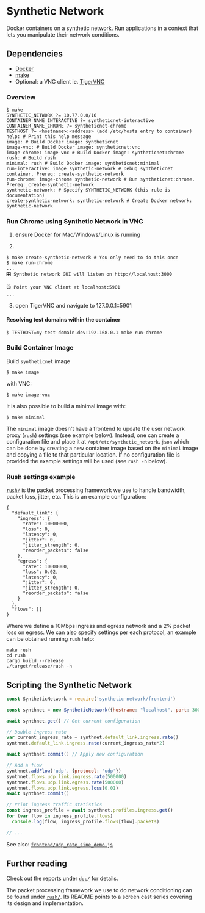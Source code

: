 # Synthetic Network

Docker containers on a synthetic network. Run applications in a context that
lets you manipulate their network conditions.

## Dependencies

- [Docker](https://docs.docker.com/get-docker/)
- [make](https://www.gnu.org/software/make/)
- Optional: a VNC client ie. [TigerVNC](https://tigervnc.org/)

### Overview

```
$ make
SYNTHETIC_NETWORK ?= 10.77.0.0/16
CONTAINER_NAME_INTERACTIVE ?= syntheticnet-interactive
CONTAINER_NAME_CHROME ?= syntheticnet-chrome
TESTHOST ?= <hostname>:<address> (add /etc/hosts entry to container)
help: # Print this help message
image: # Build Docker image: syntheticnet
image-vnc: # Build Docker image: syntheticnet:vnc
image-chrome: image-vnc # Build Docker image: syntheticnet:chrome
rush: # Build rush
minimal: rush # Build Docker image: syntheticnet:minimal
run-interactive: image synthetic-network # Debug syntheticnet container. Prereq: create-synthetic-network
run-chrome: image-chrome synthetic-network # Run syntheticnet:chrome. Prereq: create-synthetic-network
synthetic-network: # Specify SYNTHETIC_NETWORK (this rule is documentation)
create-synthetic-network: synthetic-network # Create Docker network: synthetic-network
```

### Run Chrome using Synthetic Network in VNC
1. ensure Docker for Mac/Windows/Linux is running

2.
```
$ make create-synthetic-network # You only need to do this once
$ make run-chrome
...
🎛 Synthetic network GUI will listen on http://localhost:3000

📺 Point your VNC client at localhost:5901
...
```
3. open TigerVNC and navigate to 127.0.0.1::5901

#### Resolving test domains within the container

```
$ TESTHOST=my-test-domain.dev:192.168.0.1 make run-chrome
```

### Build Container Image

Build `syntheticnet` image

```$ make image```

with VNC:

```$ make image-vnc```

It is also possible to build a minimal image with:

```$ make minimal```

The `minimal` image doesn't have a frontend to update the user network proxy
(`rush`) settings (see example below). Instead, one can create a configuration
file and place it at `/opt/etc/synthetic_network.json` which can be done by
creating a new container image based on the `minimal` image and copying a file
to that particular location. If no configuration file is provided the example
settings will be used (see `rush -h` below).

### Rush settings example

[`rush/`](rush) is the packet processing framework we use to handle bandwidth,
packet loss, jitter, etc. This is an example configuration:

```
{
  "default_link": {
    "ingress": {
      "rate": 10000000,
      "loss": 0,
      "latency": 0,
      "jitter": 0,
      "jitter_strength": 0,
      "reorder_packets": false
    },
    "egress": {
      "rate": 10000000,
      "loss": 0.02,
      "latency": 0,
      "jitter": 0,
      "jitter_strength": 0,
      "reorder_packets": false
    }
  },
  "flows": []
}
```

Where we define a 10Mbps ingress and egress network and a 2% packet loss on
egress. We can also specify settings per each protocol, an example can be
obtained running `rush` help:

```
make rush
cd rush
cargo build --release
./target/release/rush -h
```

## Scripting the Synthetic Network

```js
const SyntheticNetwork = require('synthetic-network/frontend')

const synthnet = new SyntheticNetwork({hostname: "localhost", port: 3000})

await synthnet.get() // Get current configuration

// Double ingress rate
var current_ingress_rate = synthnet.default_link.ingress.rate()
synthnet.default_link.ingress.rate(current_ingress_rate*2)

await synthnet.commit() // Apply new configuration

// Add a flow
synthnet.addFlow('udp', {protocol: 'udp'})
synthnet.flows.udp.link.ingress.rate(500000)
synthnet.flows.udp.link.egress.rate(500000)
synthnet.flows.udp.link.egress.loss(0.01)
await synthnet.commit()

// Print ingress traffic statistics
const ingress_profile = await synthnet.profiles.ingress.get()
for (var flow in ingress_profile.flows)
  console.log(flow, ingress_profile.flows[flow].packets)

// ...
```

See also: [`frontend/udp_rate_sine_demo.js`](frontend/udp_rate_sine_demo.js)

## Further reading

Check out the reports under [`doc/`](doc) for details.

The packet processing framework we use to do network conditioning can be found
under [`rush/`](rush). Its README points to a screen cast series covering its design
and implementation.
